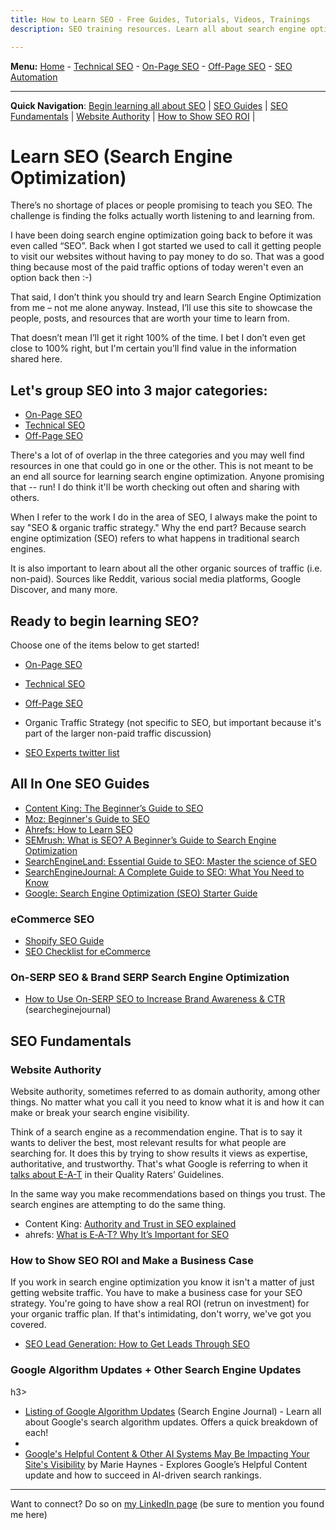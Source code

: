 ```yaml
---
title: How to Learn SEO - Free Guides, Tutorials, Videos, Trainings
description: SEO training resources. Learn all about search engine optimization and organic traffic strategy. Includes guides, tutorias, articles, videos and more for free!

---
```



<b>Menu:</b> <a href="/">Home</a> - <a href="technical-seo.html">Technical SEO</a> - <a href="on-page-seo.html">On-Page SEO</a> - <a href="off-page-seo.html">Off-Page SEO</a> - <a href="seo-automation.html">SEO Automation</a>
<hr>
<strong>Quick Navigation</strong>: <a href="#seo-training">Begin learning all about SEO</a> | <a href="#seo-guides">SEO Guides</a> | <a href="#seo-fundamentals">SEO Fundamentals</a> | <a href="#Website-authority">Website Authority</a> | <a href="#show-seo-roi">How to Show SEO ROI</a> | 

# Learn SEO (Search Engine Optimization)

There’s no shortage of places or people promising to teach you SEO. The challenge is finding the folks actually worth listening to and learning from.

I have been doing search engine optimization going back to before it was even called “SEO”. Back when I got started we used to call it getting people to visit our websites without having to pay money to do so. That was a good thing because most of the paid traffic options of today weren't even an option back then :-)

That said, I don’t think you should try and learn Search Engine Optimization from me – not me alone anyway. Instead, I’ll use this site to showcase the people, posts, and resources that are worth your time to learn from. 

That doesn’t mean I’ll get it right 100% of the time. I bet I don’t even get close to 100% right, but I'm certain you’ll find value in the information shared here.

## Let's group SEO into 3 major categories:

* <a href="on-page-seo">On-Page SEO</a>
* <a href="technical-seo" title="Technical SEO">Technical SEO</a>
* <a href="off-page-seo.html">Off-Page SEO</a>

There's a lot of of overlap in the three categories and you may well find resources in one that could go in one or the other. This is not meant to be an end all source for learning search engine optimization. Anyone promising that -- run! I do think it'll be worth checking out often and sharing with others.

When I refer to the work I do in the area of SEO, I always make the point to say "SEO & organic traffic strategy." Why the end part? Because search engine optimization (SEO) refers to what happens in traditional search engines. 

It is also important to learn about all the other organic sources of traffic (i.e. non-paid). Sources like Reddit, various social media platforms, Google Discover, and many more.

<h2 id="seo-training">Ready to begin learning SEO?</h2> 
Choose one of the items below to get started!

* <a href="on-page-seo">On-Page SEO</a>
* <a href="technical-seo" title="Learn Technical SEO">Technical SEO</a>
* <a href="off-page-seo.html">Off-Page SEO</a>
* Organic Traffic Strategy (not specific to SEO, but important because it's part of the larger non-paid traffic discussion)

* <a href="https://twitter.com/i/lists/225581017">SEO Experts twitter list</a>

<h2 id="seo-guides">All In One SEO Guides</h2>

  * <a href="https://www.contentkingapp.com/academy/seo-guide/">Content King: The Beginner’s Guide to SEO</a>
  * <a href="https://moz.com/beginners-guide-to-seo">Moz: Beginner's Guide to SEO</a>
  * <a href="https://ahrefs.com/blog/learn-seo/">Ahrefs: How to Learn SEO</a>
  * <a href="https://www.semrush.com/blog/what-is-seo/">SEMrush: What is SEO? A Beginner’s Guide to Search Engine Optimization</a>
  * <a href="https://searchengineland.com/guide/seo">SearchEngineLand: Essential Guide to SEO: Master the science of SEO</a>
  * <a href="https://www.searchenginejournal.com/seo-guide/">SearchEngineJournal: A Complete Guide to SEO: What You Need to Know</a>
  * <a href="https://support.google.com/webmasters/answer/7451184?hl=en">Google: Search Engine Optimization (SEO) Starter Guide</a>
 
<h3>eCommerce SEO</h3>

* <a href="https://www.contentkingapp.com/academy/shopify-seo/">Shopify SEO Guide</a>
* <a href="https://www.contentkingapp.com/academy/ecommerce-seo-checklist/">SEO Checklist for eCommerce</a>

<h3>On-SERP SEO & Brand SERP Search Engine Optimization</h3>

* <a href="https://www.searchenginejournal.com/on-serp-seo/">How to Use On-SERP SEO to Increase Brand Awareness & CTR</a> (searcheginejournal)
 
<h2 id="seo-fundamentals">SEO Fundamentals</h2>

<h3 id="Website-authority">Website Authority</h3>

Website authority, sometimes referred to as domain authority, among other things. No matter what you call it you need to know what it is and how it can make or break your search engine visibility. 

Think of a search engine as a recommendation engine. That is to say it wants to deliver the best, most relevant results for what people are searching for. It does this by trying to show results it views as expertise, authoritative, and trustworthy. That's what Google is referring to when it <a href="https://www.mariehaynes.com/eat/" title="Guide to understanding E-A-T">talks about E-A-T</a> in their Quality Raters’ Guidelines.

In the same way you make recommendations based on things you trust. The search engines are attempting to do the same thing.

* Content King: <a href="https://www.contentkingapp.com/academy/authority/">Authority and Trust in SEO explained</a>
* ahrefs: <a href="https://ahrefs.com/blog/eat-seo/">What is E‑A-T? Why It’s Important for SEO</a>

<h3 id="show-seo-roi">How to Show SEO ROI and Make a Business Case</h3>

If you work in search engine optimization you know it isn't a matter of just getting website traffic. You have to make a business case for your SEO strategy. You're going to have show a real ROI (retrun on investment) for your organic traffic plan. If that's intimidating, don't worry, we've got you covered.

* <a href="https://terakeet.com/blog/seo-lead-generation/">SEO Lead Generation: How to Get Leads Through SEO</a>

<h3>Google Algorithm Updates + Other Search Engine Updates</h3>h3>

* <a href="https://www.searchenginejournal.com/google-algorithm-history/">Listing of Google Algorithm Updates</a> (Search Engine Journal) - Learn all about Google's search algorithm updates. Offers a quick breakdown of each!
* 
* <a href="https://www.mariehaynes.com/google-ai-systems/">Google's Helpful Content & Other AI Systems May Be Impacting Your Site's Visibility</a> by Marie Haynes - Explores Google’s Helpful Content update and how to succeed in AI-driven search rankings.

<hr>
Want to connect? Do so on <a href="https://www.linkedin.com/in/joshhinds">my LinkedIn page</a> (be sure to mention you found me here) 
